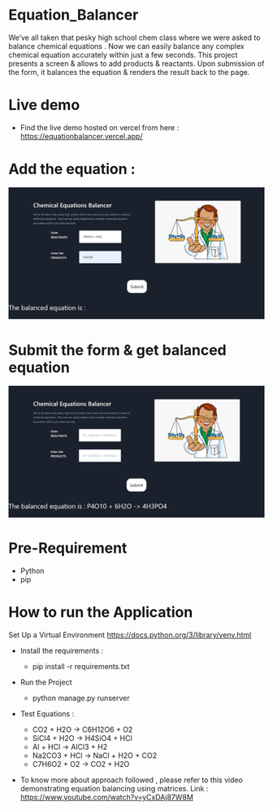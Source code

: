 # Equation_Balancer
We’ve all taken that pesky high school chem class where we were asked to balance chemical equations . Now we can easily balance any complex chemical equation accurately within just a few seconds. This project presents a screen & allows to add products & reactants. Upon submission of the form, it balances the equation & renders the result back to the page.

# Live demo
- Find the live demo hosted on vercel from here : https://equationbalancer.vercel.app/
# Add the equation : 
![demo](demo-1.png)

# Submit the form & get balanced equation
![demo2](demo-2.png)

# Pre-Requirement

- Python
- pip

# How to run the Application

Set Up a Virtual Environment https://docs.python.org/3/library/venv.html

- Install the requirements : 
    - pip install -r requirements.txt

- Run the Project 
    - python manage.py runserver


- Test Equations : 
    - CO2 + H2O → C6H12O6 + O2
    - SiCl4 + H2O → H4SiO4 + HCl
    - Al + HCl → AlCl3 + H2
    - Na2CO3 + HCl → NaCl + H2O + CO2
    - C7H6O2 + O2 → CO2 + H2O

- To know more about approach followed , please refer to this video demonstrating equation balancing using matrices. Link : https://www.youtube.com/watch?v=yCxDAj87W8M
